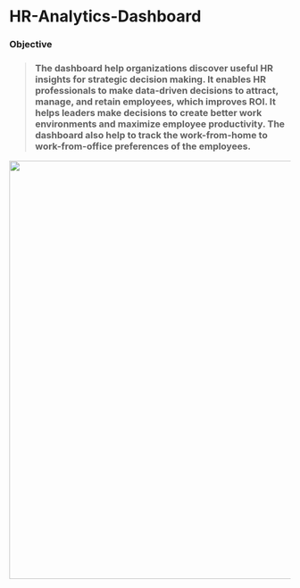<h1>HR-Analytics-Dashboard</h1>
<h3>Objective <h3>
<blockquote>The dashboard help organizations discover useful HR insights for strategic decision making. It enables HR professionals to make data-driven decisions to attract, manage, and retain employees, which improves ROI. It helps leaders make decisions to create better work environments and maximize employee productivity. The dashboard also help to track the work-from-home to work-from-office preferences of the employees. </blockquote>



<img src ="https://user-images.githubusercontent.com/87001395/216524440-481036fd-c098-467f-a0fa-617678678691.png" width = "750">
